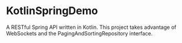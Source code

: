 # KotlinSpringDemo
A RESTful Spring API written in Kotlin. This project takes advantage of WebSockets and the PagingAndSortingRepository interface.
